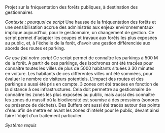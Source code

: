 Projet sur la fréquentation des forêts publiques, à destination des gestionnaires

*Contexte : pourquoi ce script*
  Une hausse de la fréquentation des forêts et une sensibilisation accrue des administrés aux enjeux environnementaux implique aujourd'hui, pour le gestionnaire, un changement de gestion. Ce script permet d'adapter les coupes et travaux aux forêts les plus exposées au public, et, à l'échelle de la forêt, d'avoir une gestion différenciée aux abords des routes et parking. 

*Ce que fait notre script*
 Ce script permet de connaître les parkings à 500 M de la forêt. 
A partir de ces parkings, des isochrones ont été tracées pour connaître toutes les villes de plus de 5000 habitants situées à 30 minutes en voiture. Les habitants de ces différentes villes ont été sommées, pour évaluer le nombre de visiteurs potentiels. 
L'impact des routes et des parkings a aussi été pris en compte. 3 zones ont été tracées en fonction de la distance à ces infrastructures. Cela doit permettre au gestionnaire de connaitre les zones les plus exposées au public, mais aussi des connaître les zones du massif où la biodiversité est soumise à des pressions (sonores ou présence de déchets). 
Des Buffers ont aussi été tracés autour des points d'eau afin de mettre en avant les zones d'intérêt pour le public, devant ainsi faire l'objet d'un traitement particulier. 

*Système requis*

